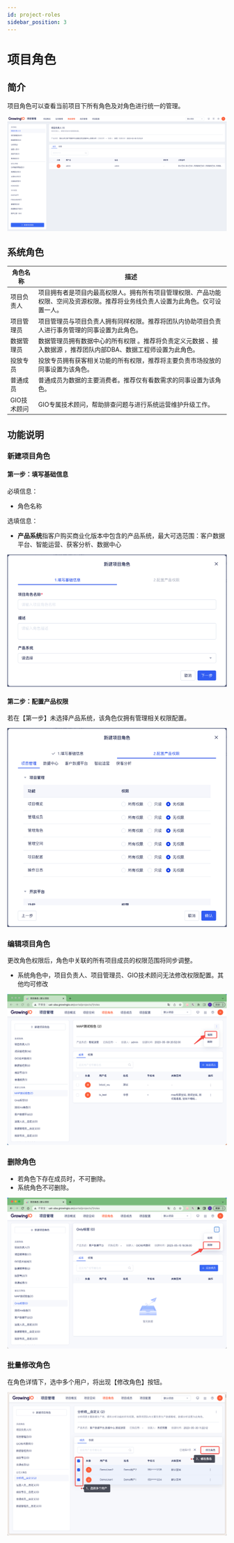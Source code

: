 ```yaml
---
id: project-roles
sidebar_position: 3
---
```


# 项目角色

## 简介

项目角色可以查看当前项目下所有角色及对角色进行统一的管理。

![图 3](/img/portal-_project-roles.png)  

## 系统角色

| 角色名称 | 描述 |
| ---| --- |
| 项目负责人|项目拥有者是项目内最高权限人。拥有所有项目管理权限、产品功能权限、空间及资源权限。推荐将业务线负责人设置为此角色。仅可设置一人。
|项目管理员|项目管理员与项目负责人拥有同样权限。推荐将团队内协助项目负责人进行事务管理的同事设置为此角色。
|数据管理员|数据管理员拥有数据中心的所有权限 。推荐将负责定义元数据 、接入数据源 ，推荐团队内部DBA、数据工程师设置为此角色。
|投放专员|投放专员拥有获客相关功能的所有权限，推荐将主要负责市场投放的同事设置为该角色。
|普通成员|普通成员为数据的主要消费者。推荐仅有看数需求的同事设置为该角色。
|GIO技术顾问| GIO专属技术顾问，帮助排查问题与进行系统运营维护升级工作。

## 功能说明

### 新建项目角色

#### 第一步：填写基础信息

必填信息：

* 角色名称

选填信息：

* **产品系统**指客户购买商业化版本中包含的产品系统，最大可选范围：客户数据平台、智能运营、获客分析、数据中心

![图 11](/img/xinjianxiangmujuese_project-roles.png)

#### 第二步：配置产品权限

若在【第一步】未选择产品系统，该角色仅拥有管理相关权限配置。

![图 12](/img/peizhiquanxian_project-roles.png)  

### 编辑项目角色

更改角色权限后，角色中关联的所有项目成员的权限范围将同步调整。

* 系统角色中，项目负责人、项目管理员、GIO技术顾问无法修改权限配置。其他均可修改

![图 7](/img/bianjixiangmujuese_project-roles.png)

### 删除角色

* 若角色下存在成员时，不可删除。
* 系统角色不可删除。

![图 9](/img/shanchujuese_project-roles.png)  

### 批量修改角色

在角色详情下，选中多个用户，将出现【修改角色】按钮。

![图 1](/img/piliangxiugai_project-roles.png)  


